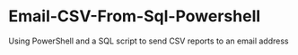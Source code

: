 # Email-CSV-From-Sql-Powershell
Using PowerShell and a SQL script to send CSV reports to an email address
